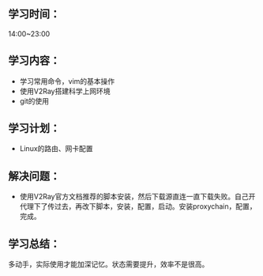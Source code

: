 ## 学习时间：
14:00~23:00

## 学习内容：
* 学习常用命令，vim的基本操作
* 使用V2Ray搭建科学上网环境
* git的使用

## 学习计划：
* Linux的路由、网卡配置

## 解决问题：
* 使用V2Ray官方文档推荐的脚本安装，然后下载源直连一直下载失败。自己开代理下了传过去，再改下脚本，安装，配置，启动。安装proxychain，配置，完成。

## 学习总结：
多动手，实际使用才能加深记忆。状态需要提升，效率不是很高。